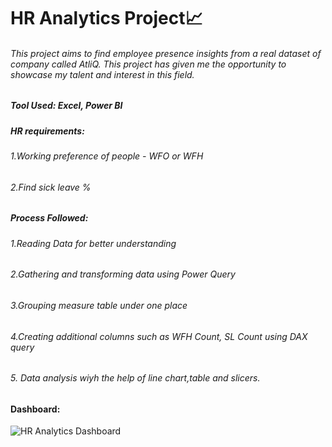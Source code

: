 # HR Analytics Project📈

###### This project aims to find employee presence insights from a real dataset of company called AtliQ. This project has given me the opportunity to showcase my talent and interest in this field.

##### Tool Used: Excel, Power BI

##### HR requirements:
###### 1.Working preference of people - WFO or WFH
###### 2.Find sick leave %

##### Process Followed:
###### 1.Reading Data for better understanding
###### 2.Gathering and transforming data using Power Query
###### 3.Grouping measure table under one place
###### 4.Creating additional columns such as WFH Count, SL Count using DAX query
###### 5. Data analysis wiyh the help of line chart,table and slicers.

#### Dashboard:
![HR Analytics Dashboard](https://github.com/Sarika2109/HR-Analytics-Project/assets/153561717/c0363390-4325-4ce2-8b9c-e96a33c7e630)
